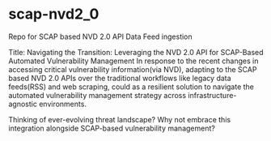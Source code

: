 # scap-nvd2_0
Repo for SCAP based NVD 2.0 API Data Feed ingestion

Title: Navigating the Transition: Leveraging the NVD 2.0 API for SCAP-Based Automated Vulnerability Management
In response to the recent changes in accessing critical vulnerability information(via NVD), adapting to the SCAP based NVD 2.0 APIs over the traditional workflows like legacy data feeds(RSS) and web scraping, could as a resilient solution to navigate the automated vulnerability management strategy across infrastructure-agnostic environments. 


Thinking of ever-evolving threat landscape? Why not  embrace this integration alongside SCAP-based vulnerability management?
